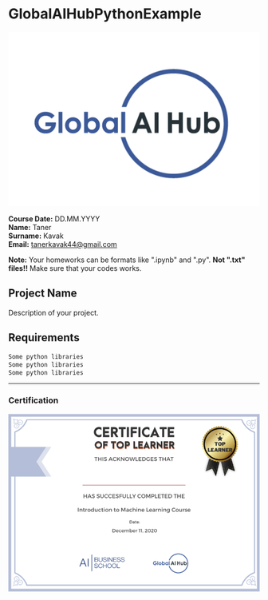 # GlobalAIHubPythonExample

![](img/logo.png)

**Course Date:** DD.MM.YYYY  
**Name:** Taner  
**Surname:** Kavak  
**Email:** tanerkavak44@gmail.com  

**Note:** Your homeworks can be formats like ".ipynb" and ".py". **Not ".txt" files!!** Make sure that your codes works.  

## Project Name
Description of your project.

## Requirements
```
Some python libraries
Some python libraries
Some python libraries
```
---

### Certification
![](img/certificate_ex.png)
